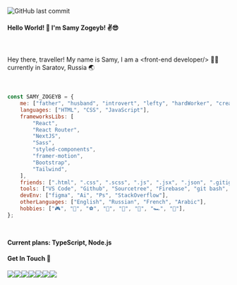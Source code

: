![GitHub last commit](https://img.shields.io/github/last-commit/SamyZog/SamyZog?label=Last%20Update&style=for-the-badge)

#### Hello World! :wave: I'm Samy Zogeyb! :v::sunglasses:

<br/>

Hey there, traveller! My name is Samy, I am a &lt;front-end developer/&gt; 👨‍💻 currently in Saratov, Russia 🌏

<br/>

```js
const SAMY_ZOGEYB = {
	me: ["father", "husband", "introvert", "lefty", "hardWorker", "creative"],
	languages: ["HTML", "CSS", "JavaScript"],
	frameworksLibs: [
		"React",
		"React Router",
		"NextJS",
		"Sass",
		"styled-components",
		"framer-motion",
		"Bootstrap",
		"Tailwind",
	],
	friends: [".html", ".css", ".scss", ".js", ".jsx", ".json", ".gitignore", ".md"],
	tools: ["VS Code", "Github", "Sourcetree", "Firebase", "git bash", "NPM", "Webpack", "babel", "PostCSS"],
	devEnv: ["figma", "Ai", "Ps", "StackOverflow"],
	otherLanguages: ["English", "Russian", "French", "Arabic"],
	hobbies: ["🎮", "💪", "⚽", "🎲", "🎨", "🥊", "🏎️", "🍔"],
};
```

<br/>

**Current plans: TypeScript, Node.js**

#### Get In Touch 🤙

[<img src="https://img.shields.io/badge/WhatsApp-25D366?style=for-the-badge&logo=whatsapp&logoColor=white"/>](https://wa.me/+79372499836)[<img src="https://img.shields.io/badge/Instagram-E4405F?style=for-the-badge&logo=instagram&logoColor=white"/>](https://www.instagram.com/samy_zog/)[<img src="https://img.shields.io/badge/LinkedIn-0077B5?style=for-the-badge&logo=linkedin&logoColor=white"/>](https://www.linkedin.com/in/samyzogeyb/)[<img src="https://img.shields.io/badge/Stack_Overflow-FE7A16?style=for-the-badge&logo=stack-overflow&logoColor=white"/>](https://stackoverflow.com/users/13417861/samz)[<img src="https://img.shields.io/badge/CodeSandbox-black?&style=for-the-badge&logo=codesandbox&logoColor=white"/>](https://codesandbox.io/u/SamyZog)[<img src="https://img.shields.io/badge/Gmail-D14836?style=for-the-badge&logo=gmail&logoColor=white"/>](http://www.gmail.com/)[<img src="https://img.shields.io/badge/Spotify-1ED760?&style=for-the-badge&logo=spotify&logoColor=white"/>](https://open.spotify.com/user/31uq2x6rsg47nupvqnqif5inaxhq)
